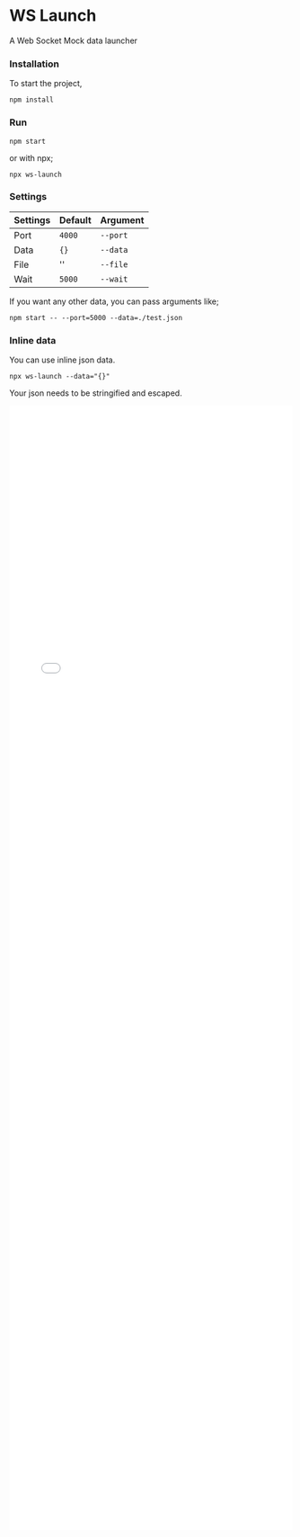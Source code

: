 # WS Launch

A Web Socket Mock data launcher

### Installation

To start the project,

```
npm install
```

### Run

```
npm start
```

or with npx;

```
npx ws-launch
```

### Settings

| Settings | Default | Argument |
| -------- | ------- | -------- |
| Port     | `4000`  | `--port` |
| Data     | `{}`    | `--data` |
| File     | ''      | `--file` |
| Wait     | `5000`  | `--wait` |

If you want any other data, you can pass arguments like;

```
npm start -- --port=5000 --data=./test.json
```

### Inline data

You can use inline json data.

```
npx ws-launch --data="{}"
```

Your json needs to be stringified and escaped.

<iframe src="docs/convert.html" style="width: 100%; height: 50vh; min-height: 320px; border: none;"></iframe>
